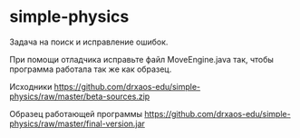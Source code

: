# simple-physics
Задача на поиск и исправление ошибок.

При помощи отладчика исправьте файл MoveEngine.java так, чтобы программа работала так же как образец.

Исходники
https://github.com/drxaos-edu/simple-physics/raw/master/beta-sources.zip

Образец работающей программы
https://github.com/drxaos-edu/simple-physics/raw/master/final-version.jar

